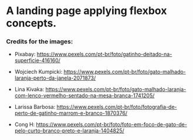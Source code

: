 # A landing page applying flexbox concepts.

### Credits for the images:

* Pixabay: https://www.pexels.com/pt-br/foto/gatinho-deitado-na-superficie-416160/

* Wojciech Kumpicki: https://www.pexels.com/pt-br/foto/gato-malhado-laranja-perto-da-janela-2071873/

* Lina Kivaka: https://www.pexels.com/pt-br/foto/gato-malhado-laranja-com-lenco-vermelho-sentado-na-mesa-branca-1741205/

* Larissa Barbosa: https://www.pexels.com/pt-br/foto/fotografia-de-perto-de-gatinho-marrom-e-branco-1870376/

* Cong H: https://www.pexels.com/pt-br/foto/foto-em-foco-de-gato-de-pelo-curto-branco-preto-e-laranja-1404825/
